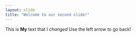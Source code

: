 ```yaml
---
layout: slide
title: "Welcome to our second slide!"
---
```

This is **My** text that I *changed*
Use the left arrow to go back!
